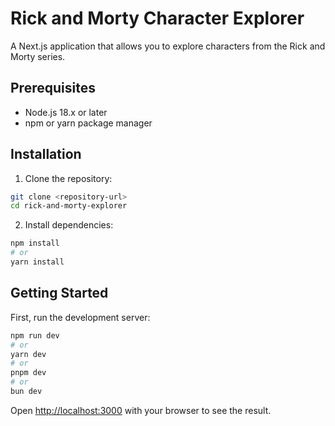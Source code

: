 # Rick and Morty Character Explorer

A Next.js application that allows you to explore characters from the Rick and Morty series.

## Prerequisites

- Node.js 18.x or later
- npm or yarn package manager

## Installation

1. Clone the repository:

```bash
git clone <repository-url>
cd rick-and-morty-explorer
```

2. Install dependencies:
```bash
npm install
# or
yarn install
```

## Getting Started

First, run the development server:

```bash
npm run dev
# or
yarn dev
# or
pnpm dev
# or
bun dev
```

Open [http://localhost:3000](http://localhost:3000) with your browser to see the result.


